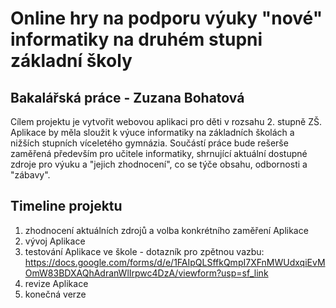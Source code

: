 # Online hry na podporu výuky "nové" informatiky na druhém stupni základní školy
## Bakalářská práce - Zuzana Bohatová

Cílem projektu je vytvořit webovou aplikaci pro děti v rozsahu 2. stupně ZŠ. Aplikace by měla sloužit k výuce informatiky na základních školách a nižších stupních víceletého gymnázia. Součástí práce bude rešerše zaměřená především pro učitele informatiky, shrnující aktuální dostupné zdroje pro výuku a "jejich zhodnocení", co se týče obsahu, odbornosti a "zábavy".

## Timeline projektu

1. zhodnocení aktuálních zdrojů a volba konkrétního zaměření Aplikace
2. vývoj Aplikace
3. testování Aplikace ve škole - dotazník pro zpětnou vazbu: https://docs.google.com/forms/d/e/1FAIpQLSffkQmpI7XFnMWUdxqiEvMOmW83BDXAQhAdranWlIrpwc4DzA/viewform?usp=sf_link
4. revize Aplikace
5. konečná verze